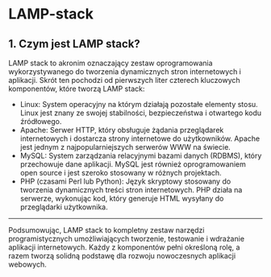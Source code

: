 # LAMP-stack

## 1. Czym jest LAMP stack?
LAMP stack to akronim oznaczający zestaw oprogramowania wykorzystywanego do tworzenia dynamicznych stron internetowych i aplikacji. Skrót ten pochodzi od pierwszych liter czterech kluczowych komponentów, które tworzą LAMP stack:
- Linux: System operacyjny na którym działają pozostałe elementy stosu. Linux jest znany ze swojej stabilności, bezpieczeństwa i otwartego kodu źródłowego.
- Apache: Serwer HTTP, który obsługuje żądania przeglądarek internetowych i dostarcza strony internetowe do użytkowników. Apache jest jednym z najpopularniejszych serwerów WWW na świecie.
- MySQL: System zarządzania relacyjnymi bazami danych (RDBMS), który przechowuje dane aplikacji. MySQL jest również oprogramowaniem open source i jest szeroko stosowany w różnych projektach.
- PHP (czasami Perl lub Python): Język skryptowy stosowany do tworzenia dynamicznych treści stron internetowych. PHP działa na serwerze, wykonując kod, który generuje HTML wysyłany do przeglądarki użytkownika.
---
Podsumowując, LAMP stack to kompletny zestaw narzędzi programistycznych umożliwiających tworzenie, testowanie i wdrażanie aplikacji internetowych. Każdy z komponentów pełni określoną rolę, a razem tworzą solidną podstawę dla rozwoju nowoczesnych aplikacji webowych.
